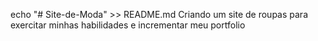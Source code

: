 echo "# Site-de-Moda" >> README.md
Criando um site de roupas para exercitar minhas habilidades e incrementar meu portfolio